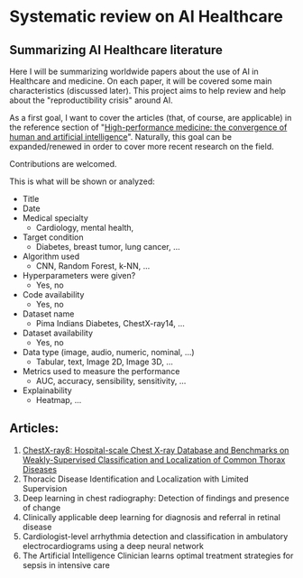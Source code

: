 # Systematic review on AI Healthcare

## Summarizing AI Healthcare literature

Here I will be summarizing worldwide papers about the use of AI in Healthcare and medicine. On each paper, it will be covered some main characteristics (discussed later). This project aims to help review and help about the "reproductibility crisis" around AI.

As a first goal, I want to cover the articles (that, of course, are applicable) in the reference section of "[High-performance medicine: the convergence of human and artificial intelligence](https://www.nature.com/articles/s41591-018-0300-7)". Naturally, this goal can be expanded/renewed in order to cover more recent research on the field.

Contributions are welcomed.

This is what will be shown or analyzed:
- Title
- Date
- Medical specialty
	- Cardiology, mental health, 
- Target condition
	- Diabetes, breast tumor, lung cancer, ...
- Algorithm used
	- CNN, Random Forest, k-NN, ...
- Hyperparameters were given?
	- Yes, no
- Code availability
	- Yes, no
- Dataset name
	- Pima Indians Diabetes, ChestX-ray14, ...
- Dataset availability
	- Yes, no
- Data type (image, audio, numeric, nominal, ...)
	- Tabular, text, Image 2D, Image 3D, ...
- Metrics used to measure the performance
	- AUC, accuracy, sensibility, sensitivity, ...
- Explainability
	- Heatmap, ...

## Articles:
1. [ChestX-ray8: Hospital-scale Chest X-ray Database and Benchmarks on Weakly-Supervised Classification and Localization of Common Thorax Diseases](https://nihcc.app.box.com/v/ChestXray-NIHCC/file/256057377774)
1. Thoracic Disease Identification and Localization with Limited Supervision
1. Deep learning in chest radiography: Detection of findings and presence of change
1. Clinically applicable deep learning for diagnosis and referral in retinal disease
1. Cardiologist-level arrhythmia detection and classification in ambulatory electrocardiograms using a deep neural network
1. The Artificial Intelligence Clinician learns optimal treatment strategies for sepsis in intensive care